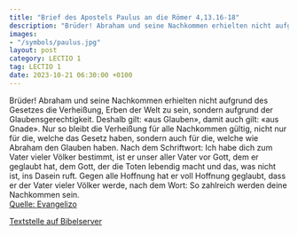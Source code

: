 ```yaml
---
title: "Brief des Apostels Paulus an die Römer 4,13.16-18"
description: "Brüder! Abraham und seine Nachkommen erhielten nicht aufgrund des Gesetzes die Verheißung, Erben der Welt zu sein, sondern aufgrund der Glaubensgerechtigkeit. Deshalb gilt: «aus Glauben», damit auch gilt: «aus Gnade». Nur so bleibt die Verheißung für alle Nachkommen gültig, nicht...."
images:
- "/symbols/paulus.jpg"
layout: post
category: LECTIO 1
tag: LECTIO 1
date: 2023-10-21 06:30:00 +0100
---
```

Brüder! Abraham und seine Nachkommen erhielten nicht aufgrund des Gesetzes die Verheißung, Erben der Welt zu sein, sondern aufgrund der Glaubensgerechtigkeit.
Deshalb gilt: «aus Glauben», damit auch gilt: «aus Gnade». Nur so bleibt die Verheißung für alle Nachkommen gültig, nicht nur für die, welche das Gesetz haben, sondern auch für die, welche wie Abraham den Glauben haben.<!--more-->
Nach dem Schriftwort: Ich habe dich zum Vater vieler Völker bestimmt, ist er unser aller Vater vor Gott, dem er geglaubt hat, dem Gott, der die Toten lebendig macht und das, was nicht ist, ins Dasein ruft.
Gegen alle Hoffnung hat er voll Hoffnung geglaubt, dass er der Vater vieler Völker werde, nach dem Wort: So zahlreich werden deine Nachkommen sein.<br>
[Quelle: Evangelizo](https://evangeliumtagfuertag.org/DE/gospel)

[Textstelle auf Bibelserver](https://www.bibleserver.com/EU/Römer4,13.16-18)
